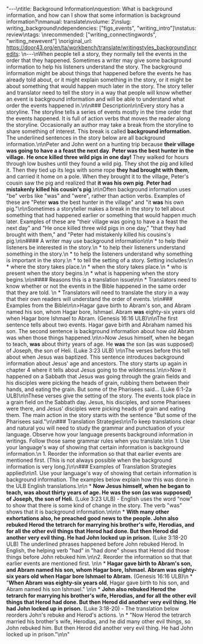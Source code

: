 "---\ntitle: Background Information\nquestion: What is background information, and how can I show that some information is background information?\nmanual: translate\nvolume: 2\nslug: writing_background\ndependencies:  [\"figs_events\", \"writing_intro\"]\nstatus:  review\ntags: \nrecommended: [\"writing_connectingwords\", \"writing_newevent\"] \noriginal_url: https://door43.org/en/ta/workbench/translate/writingstyles_background\ncredits: \n---\nWhen people tell a story, they normally tell the events in the order that they happened. Sometimes a writer may give some background information to help his listeners understand the story. The background information might be about things that happened before the events he has already told about, or it might explain something in the story, or it might be about something that would happen much later in the story. The story teller and translator need to tell the story in a way that people will know whether an event is background information and will be able to understand what order the events happened in.\n\n### Description\n\nEvery story has a storyline. The storyline tells a series of events mostly in the time order that the events happened. It is full of action verbs that moves the reader along the storyline. Occasionally an author may take a break from the storyline to share something of interest. This break is called **background information.**  The underlined sentences in the story below are all background information.\n\nPeter and John went on a hunting trip because __their village was going to have a a feast the next day__. __Peter was the best hunter in the village.__ __He once killed three wild pigs in one day!__ They walked for hours through low bushes until they found  a wild pig. They shot the pig and killed it. Then they tied up its legs with some rope __they had brought with them__, and carried it home on a pole. When they brought it to the village, Peter's cousin saw the pig and realized that __it was his own pig__. __Peter had mistakenly killed his cousin's pig__.\n\nOften background information uses \"be\" verbs like \"was\" and \"were\", rather than action verbs. Examples of these are \"Peter __was__ the best hunter in the village\" and \"it __was__ his own pig.\"\n\nSometimes a storyteller makes a break in the story to tell about something that had happened earlier or something that would happen much later. Examples of these are \"their village was going to have a a feast the next day\" and \"He once killed three wild pigs in one day,\" \"that they had brought with them,\" and \"Peter had mistakenly killed his cousins's pig.\n\n#### A writer may use background information\n\n  * to help their listeners be interested in the story.\n  * to help their listeners understand something in the story.\n  * to help the listeners understand why something is important in the story.\n  * to tell the setting of a story. Setting includes:\n     * where the story takes place.\n     * when the story takes place.\n     * who is present when the story begins.\n     * what is happening when the story begins.\n\n#### Reasons this is a translation issue\n\n  * Translators need to know whether or not the events in the Bible happened in the same order that they are told. \n  * Translators will need to translate the story in a way that their own readers will understand the order of events. \n\n### Examples from the Bible\n\n>Hagar gave birth to Abram's son, and Abram named his son, whom Hagar bore, Ishmael. Abram __was__ eighty-six years old when Hagar bore Ishmael to Abram.  (Genesis 16:16 ULB)\n\nThe first sentence tells about two events. Hagar gave birth and Abraham named his son. The second sentence is background information about how old Abram was when those things happened.\n\n>Now Jesus himself, when he began to teach, __was__ about thirty years of age. He __was__ the son (as was supposed) of Joseph, the son of Heli.   (Luke 3:23 ULB) \n\nThe verses before this tell about when Jesus was baptized. This sentence introduces background information about Jesus' age and ancestors. The story starts up again in chapter 4 where it tells about Jesus going to the wilderness.\n\n>Now it happened on a Sabbath that Jesus was going through the grain fields and his disciples were picking the heads of grain, rubbing them between their hands, and eating the grain. But some of the Pharisees said... (Luke 6:1-2a ULB)\n\nThese verses give the setting of the story. The events took place in a grain field on the Sabbath day. Jesus, his disciples, and some Pharisees were there, and Jesus' disciples were picking heads of grain and eating them. The main action in the story starts with the sentence \"But some of the Pharisees said.\"\n\n### Translation Strategies\n\nTo keep translations clear and natural you will need to study the grammar and punctuation of your language. Observe how your language presents background information in writings. Follow those same grammar rules when you translate.\n\n  1. Use your language's way of showing that certain information is background information.\n  1. Reorder the information so that that earlier events are mentioned first.  (This is not always possible when the background information is very long.)\n\n### Examples of Translation Strategies applied\n\n1. Use your language's way of showing that certain information is background information. The examples below explain how this was done in the ULB English translations.\n\n  * **Now Jesus himself, when he began to teach, __was__ about thirty years of age. He __was__ the son (as was supposed) of Joseph, the son of Heli.** (Luke 3:23 ULB) - English uses the word \"now\" to show that there is some kind of change in the story. The verb \"was\" shows that it is background information.\n\n\n  * **With many other exhortations also, he preached good news to the people. John also rebuked Herod the tetrarch __for marrying his brother's wife, Herodias__, and __for all the other evil things that Herod had done__. But then Herod did another very evil thing. He had John locked up in prison.**  (Luke 3:18-20 ULB) The underlined phrases happened before John rebuked Herod. In English, the helping verb \"had\" in \"had done\" shows that Herod did those things before John rebuked him.\n\n2. Reorder the information so that that earlier events are mentioned first. \n\n  * **Hagar gave birth to Abram's son, and Abram named his son, whom Hagar bore, Ishmael. __Abram was eighty-six years old when Hagar bore Ishmael to Abram__.** (Genesis 16:16 ULB)\n      * \"__When Abram was eighty-six years old__, Hagar gave birth to his son, and Abram named his son Ishmael.\" \n\n  * **John also rebuked Herod the tetrarch __for marrying his brother's wife, Herodias__, and __for all the other evil things that Herod had done__. But then Herod did another very evil thing. He had John locked up in prison.**  (Luke 3:18-20) -  The translation below reorders John's rebuke and Herod's actions. \n      * \"Now Herod the tetrarch married his brother's wife, Herodias, and he did many other evil things, so John rebuked him. But then Herod did another very evil thing. He had John locked up in prison.\"\n\n"
